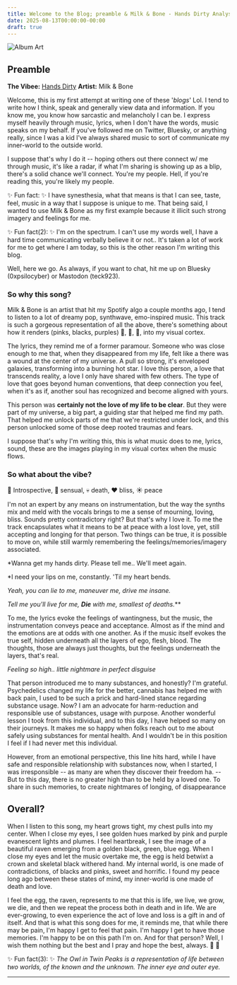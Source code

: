 ```yaml
---
title: Welcome to the Blog; preamble & Milk & Bone - Hands Dirty Analysis
date: 2025-08-13T00:00:00-00:00
draft: true
---
```


![Album Art](/images/album-art/milk-and-bone-hands-dirty.jpg)

## Preamble

**The Vibee:** [Hands Dirty](https://open.spotify.com/track/1Ld26z92H7w1k2e5a5b4e1)
**Artist:** Milk & Bone

Welcome, this is my first attempt at writing one of these '*blogs*' Lol. I tend to write how I think, speak and generally view data and information. If you know me, you know how sarcastic and melancholy I can be. I express myself heavily through music, lyrics, when I don't have the words, music speaks on my behalf. If you've followed me on Twitter, Bluesky, or anything really, since I was a kid I've always shared music to sort of communicate my inner-world to the outside world.  

I suppose that's why I do it -- hoping others out there connect w/ me through music, it's like a radar, if what I'm sharing is showing up as a blip, there's a solid chance we'll connect. You're my people. Hell, if you're reading this, you're likely my people. 

✨ Fun fact: ✨ I have synesthesia, what that means is that I can see, taste, feel, music in a way that I suppose is unique to me. That being said, I wanted to use Milk & Bone as my first example because it illicit such strong imagery and feelings for me.

✨ Fun fact(2): ✨ I'm on the spectrum. I can't use my words well, I have a hard time communicating verbally believe it or not.. It's taken a lot of work for me to get where I am today, so this is the other reason I'm writing this blog. 

Well, here we go. As always, if you want to chat, hit me up on Bluesky (0xpsilocyber) or Mastodon (teck923). 

### So why this song?
Milk & Bone is an artist that hit my Spotify algo a couple months ago, I tend to listen to a lot of dreamy pop, synthwave, emo-inspired music. This track is such a gorgeous representation of all the above, there's something about how it renders (pinks, blacks, purples) 🩷, 🖤, 💜, into my visual cortex.

The lyrics, they remind me of a former paramour. Someone who was close enough to me that, when they disappeared from my life, felt like a there was a wound at the center of my universe. A pull so strong, it's enveloped galaxies, transforming into a burning hot star. I love this person, a love that transcends reality, a love I only have shared with few others. The type of love that goes beyond human conventions, that deep connection you feel, when it's as if, another soul has recognized and become aligned with yours. 

This person was **certainly not the love of my life to be clear**. But they were part of my universe, a big part, a guiding star that helped me find my path. That helped me unlock parts of me that we're restricted under lock, and this person unlocked some of those deep rooted traumas and fears. 

I suppose that's why I'm writing this, this is what music does to me, lyrics, sound, these are the images playing in my visual cortex when the music flows.

### So what about the vibe?
🧠 Introspective, 💃 sensual, 💀 death, ❤️ bliss, ☀️ peace

I'm not an expert by any means on instrumentation, but the way the synths mix and meld with the vocals brings to me a sense of mourning, loving, bliss. Sounds pretty contradictory right? But that's why I love it. To me the track encapsulates what it means to be at peace with a lost love, yet, still accepting and longing for that person. Two things can be true, it is possible to move on, while still warmly remembering the feelings/memories/imagery associated. 

*Wanna get my hands dirty.
Please tell me..
We'll meet again.

*I need your lips on me, constantly.
'Til my heart bends.

*Yeah, you can lie to me, maneuver me, drive me insane.*

*Tell me you'll live for me, **Die** with me, smallest of deaths.***

To me, the lyrics evoke the feelings of wantingness, but the music, the instrumentation conveys peace and acceptance. Almost as if the mind and the emotions are at odds with one another. As if the music itself evokes the true self, hidden underneath all the layers of ego, flesh, blood. The thoughts, those are always just thoughts, but the feelings underneath the layers, that's real.

*Feeling so high.. little nightmare in perfect disguise*

That person introduced me to many substances, and honestly? I'm grateful. Psychedelics changed my life for the better, cannabis has helped me with back pain, I used to be such a prick and hard-lined stance regarding substance usage. Now? I am an advocate for harm-reduction and responsible use of substances, usage with purpose. Another wonderful lesson I took from this individual, and to this day, I have helped so many on their journeys. It makes me so happy when folks reach out to me about safely using substances for mental health. And I wouldn't be in this position I feel if I had never met this individual.

However, from an emotional perspective, this line hits hard, while I have safe and responsible relationship with substances now, when I started, I was irresponsible -- as many are when they discover their freedom ha. -- But to this day, there is no greater high than to be held by a loved one. To share in such memories, to create nightmares of longing, of disappearance

## Overall?

When I listen to this song, my heart grows tight, my chest pulls into my center. When I close my eyes, I see golden hues marked by pink and purple evanescent lights and plumes. I feel heartbreak, I see the image of a beautiful raven emerging from a golden black, green, blue egg. When I close my eyes and let the music overtake me, the egg is held betwixt a crown and skeletal black withered hand. My internal world, is one made of contradictions, of blacks and pinks, sweet and horrific. I found my peace long ago between these states of mind, my inner-world is one made of death and love.

I feel the egg, the raven, represents to me that this is life, we live, we grow, we die, and then we repeat the process both in death and in life. We are ever-growing, to even experience the act of love and loss is a gift in and of itself. And that is what this song does for me, it reminds me, that while there may be pain, I'm happy I get to feel that pain. I'm happy I get to have those memories. I'm happy to be on this path I'm on. And for that person? Well, I wish them nothing but the best and I pray and hope the best, always. 🖤 💜

✨ Fun fact(3): ✨ *The Owl in Twin Peaks is a representation of life between two worlds, of the known and the unknown. The inner eye and outer eye.*

---
